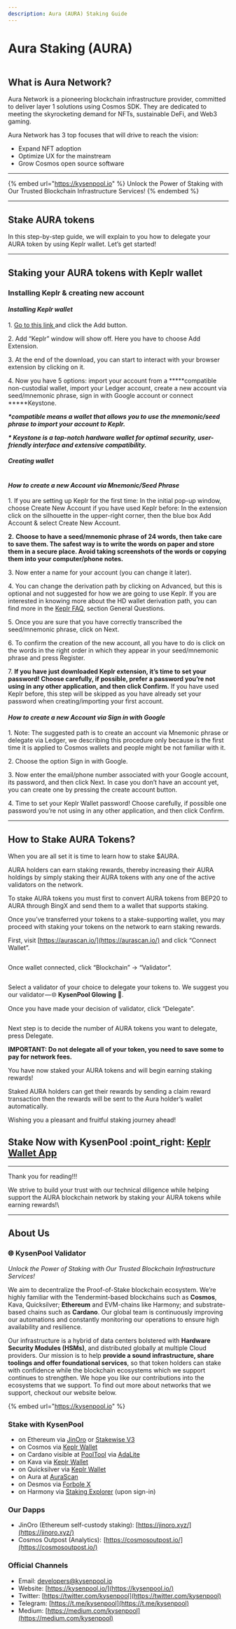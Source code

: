 ```yaml
---
description: Aura (AURA) Staking Guide
---
```


# Aura Staking (AURA)

<figure><img src="https://cdn-images-1.medium.com/max/1600/1*WRU2vnYUkXzmrgAUOPKrew.jpeg" alt=""><figcaption></figcaption></figure>

## **What is Aura Network?**

Aura Network is a pioneering blockchain infrastructure provider, committed to deliver layer 1 solutions using Cosmos SDK. They are dedicated to meeting the skyrocketing demand for NFTs, sustainable DeFi, and Web3 gaming.

Aura Network has 3 top focuses that will drive to reach the vision:

* Expand NFT adoption
* Optimize UX for the mainstream
* Grow Cosmos open source software

***

{% embed url="https://kysenpool.io" %}
Unlock the Power of Staking with Our Trusted Blockchain Infrastructure Services!
{% endembed %}

***

## **Stake AURA tokens**

In this step-by-step guide, we will explain to you how to delegate your AURA token by using Keplr wallet. Let’s get started!

***

## Staking your AURA tokens with Keplr wallet

### **Installing Keplr & creating new account**

#### _**Installing Keplr wallet**_

1\. [Go to this link ](https://chrome.google.com/webstore/detail/keplr/dmkamcknogkgcdfhhbddcghachkejeap?hl=en)and click the Add button.

2\. Add “Keplr” window will show off. Here you have to choose Add Extension.

3\. At the end of the download, you can start to interact with your browser extension by clicking on it.

4\. Now you have 5 options: import your account from a **\***compatible non-custodial wallet, import your Ledger account, create a new account via seed/mnemonic phrase, sign in with Google account or connect **\***Keystone.

_**\*compatible means a wallet that allows you to use the mnemonic/seed phrase to import your account to Keplr.**_

_**\* Keystone is a top-notch hardware wallet for optimal security, user-friendly interface and extensive compatibility.**_

#### _**Creating wallet**_

<figure><img src="https://cdn-images-1.medium.com/max/1600/1*KPRkBi6--ExuPQRHbnM_Ag.png" alt=""><figcaption></figcaption></figure>

#### _**How to create a new Account via Mnemonic/Seed Phrase**_

1\. If you are setting up Keplr for the first time: In the initial pop-up window, choose Create New Account if you have used Keplr before: In the extension click on the silhouette in the upper-right corner, then the blue box Add Account & select Create New Account.

**2.** **Choose to have a seed/mnemonic phrase of 24 words, then take care to save them. The safest way is to write the words on paper and store them in a secure place. Avoid taking screenshots of the words or copying them into your computer/phone notes.**

3\. Now enter a name for your account (you can change it later).

4\. You can change the derivation path by clicking on Advanced, but this is optional and not suggested for how we are going to use Keplr. If you are interested in knowing more about the HD wallet derivation path, you can find more in the [Keplr FAQ](https://faq.keplr.app/), section General Questions.

5\. Once you are sure that you have correctly transcribed the seed/mnemonic phrase, click on Next.

6\. To confirm the creation of the new account, all you have to do is click on the words in the right order in which they appear in your seed/mnemonic phrase and press Register.

7\. **If you have just downloaded Keplr extension, it’s time to set your password! Choose carefully, if possible, prefer a password you’re not using in any other application, and then click Confirm.** If you have used Keplr before, this step will be skipped as you have already set your password when creating/importing your first account.

#### _**How to create a new Account via Sign in with Google**_

1\. Note: The suggested path is to create an account via Mnemonic phrase or delegate via Ledger, we describing this procedure only because is the first time it is applied to Cosmos wallets and people might be not familiar with it.

2\. Choose the option Sign in with Google.

3\. Now enter the email/phone number associated with your Google account, its password, and then click Next. In case you don’t have an account yet, you can create one by pressing the create account button.

4\. Time to set your Keplr Wallet password! Choose carefully, if possible one password you’re not using in any other application, and then click Confirm.

***

## **How to Stake AURA Tokens?**

When you are all set it is time to learn how to stake $AURA.

AURA holders can earn staking rewards, thereby increasing their AURA holdings by simply staking their AURA tokens with any one of the active validators on the network.

To stake AURA tokens you must first to convert AURA tokens from BEP20 to AURA through BingX and send them to a wallet that supports staking.

Once you’ve transferred your tokens to a stake-supporting wallet, you may proceed with staking your tokens on the network to earn staking rewards.

First, visit [https://aurascan.io/](https://aurascan.io/) and click “Connect Wallet”.

<figure><img src="https://cdn-images-1.medium.com/max/1600/1*91h9l1EV0W80ymxVJIeSqA.png" alt=""><figcaption></figcaption></figure>

Once wallet connected, click “Blockchain” → “Validator”.

<figure><img src="https://cdn-images-1.medium.com/max/1600/1*yPm1aauROSbrQqsKud-dyw.png" alt=""><figcaption></figcaption></figure>

Select a validator of your choice to delegate your tokens to. We suggest you our validator — 🌐 **KysenPool Glowing** 🌟.

Once you have made your decision of validator, click “Delegate”.

<figure><img src="https://cdn-images-1.medium.com/max/1600/1*GxWFOh_uQvuhblJBRaq3-Q.png" alt=""><figcaption></figcaption></figure>

Next step is to decide the number of AURA tokens you want to delegate, press Delegate.

**IMPORTANT: Do not delegate all of your token, you need to save some to pay for network fees.**

You have now staked your AURA tokens and will begin earning staking rewards!

Staked AURA holders can get their rewards by sending a claim reward transaction then the rewards will be sent to the Aura holder’s wallet automatically.

Wishing you a pleasant and fruitful staking journey ahead!

## **Stake Now with KysenPool** :point\_right: [**Keplr Wallet App**](https://aurascan.io/validators/auravaloper1se04rpyxc9tmphuq8ewr747ds77jhv48s7hl42)

***

Thank you for reading!!!

We strive to build your trust with our technical diligence while helping support the AURA blockchain network by staking your AURA tokens while earning rewards!\


***

## About Us

### **🌐 KysenPool Validator**

_Unlock the Power of Staking with Our Trusted Blockchain Infrastructure Services!_

We aim to decentralize the Proof-of-Stake blockchain ecosystem. We’re highly familiar with the Tendermint-based blockchains such as **Cosmos**, Kava, Quicksilver; **Ethereum** and EVM-chains like Harmony; and substrate-based chains such as **Cardano**. Our global team is continuously improving our automations and constantly monitoring our operations to ensure high availability and resilience.

Our infrastructure is a hybrid of data centers bolstered with **Hardware Security Modules (HSMs)**, and distributed globally at multiple Cloud providers. Our mission is to help **provide a sound infrastructure, share toolings and offer foundational services**, so that token holders can stake with confidence while the blockchain ecosystems which we support continues to strengthen. We hope you like our contributions into the ecosystems that we support. To find out more about networks that we support, checkout our website below.

{% embed url="https://kysenpool.io" %}

### **Stake with KysenPool**

* on Ethereum via [JinOro](https://www.jinoro.xyz/staking) or [Stakewise V3](https://app.stakewise.io/vault/0xe2d8f982708ce1e3814c8986cbab624ca926288a)
* on Cosmos via [Keplr Wallet](https://wallet.keplr.app/chains/cosmos-hub?modal=validator\&chain=cosmoshub-4\&validator\_address=cosmosvaloper146kwpzhmleafmhtaxulfptyhnvwxzlvm87hwnm)
* on Cardano visible at [PoolTool](https://pooltool.io/pool/490353aa6b85efb28922acd9e0ee1dcf6d0c269b9f0583718b0274ba/delegators) via [AdaLite](https://adalite.io/)
* on Kava via [Keplr Wallet](https://wallet.keplr.app/chains/kava?modal=validator\&chain=kava\_2222-10\&validator\_address=kavavaloper1rpwemvmt3sex4d8qt4menglfx9rhl0x3py69wj)
* on Quicksilver via [Keplr Wallet](https://wallet.keplr.app/chains/quicksilver?modal=validator\&chain=quicksilver-2\&validator\_address=quickvaloper1s64h9vqlnrue4d9s3y0825tdes59mgg8wwezt0)
* on Aura at [AuraScan](https://aurascan.io/validators/auravaloper1se04rpyxc9tmphuq8ewr747ds77jhv48s7hl42)
* on Desmos via [Forbole X](https://medium.com/kysenpool/how-to-delegate-your-tokens-on-forbole-x-874ea383f383)
* on Harmony via [Staking Explorer](https://staking.harmony.one/validators/mainnet/one1ctwewx0pmg8k0tc8vnx4guyq9jm7dwz5k98tlm) (upon sign-in)

### **Our Dapps**

* JinOro (Ethereum self-custody staking): [https://jinoro.xyz/](https://jinoro.xyz/)
* Cosmos Outpost (Analytics):  [https://cosmosoutpost.io/](https://cosmosoutpost.io/)

### **Official Channels**

* Email: [developers@kysenpool.io](mailto:developers@kysenpool.io)
* Website: [https://kysenpool.io/](https://kysenpool.io/)
* Twitter: [https://twitter.com/kysenpool](https://twitter.com/kysenpool)
* Telegram: [https://t.me/kysenpool](https://t.me/kysenpool)
* Medium: [https://medium.com/kysenpool](https://medium.com/kysenpool)
